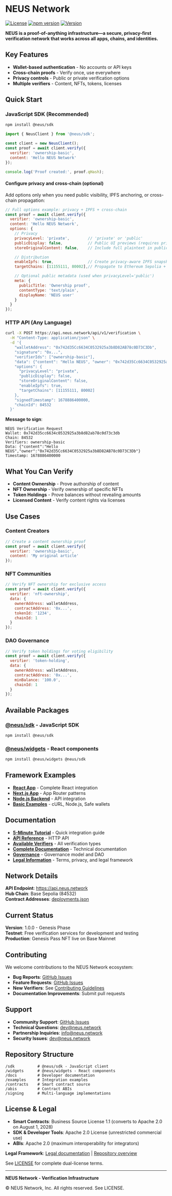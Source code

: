 # NEUS Network

[![License](https://img.shields.io/badge/License-Apache%202.0-blue.svg)](https://opensource.org/licenses/Apache-2.0)
[![npm version](https://badge.fury.io/js/%40neus%2Fsdk.svg)](https://badge.fury.io/js/%40neus%2Fsdk)
[![Version](https://img.shields.io/badge/Version-1.0.0-green.svg)](https://github.com/neus/network/releases/tag/v1.0.0)

**NEUS is a proof-of-anything infrastructure—a secure, privacy-first verification network that works across all apps, chains, and identities.**

## Key Features

- **Wallet-based authentication** - No accounts or API keys
- **Cross-chain proofs** - Verify once, use everywhere  
- **Privacy controls** - Public or private verification options
- **Multiple verifiers** - Content, NFTs, tokens, licenses

## Quick Start

### JavaScript SDK (Recommended)

```bash
npm install @neus/sdk
```

```javascript
import { NeusClient } from '@neus/sdk';

const client = new NeusClient();
const proof = await client.verify({
  verifier: 'ownership-basic',
  content: 'Hello NEUS Network'
});

console.log('Proof created:', proof.qHash);
```

#### Configure privacy and cross-chain (optional)

Add options only when you need public visibility, IPFS anchoring, or cross-chain propagation:

```javascript
// Full options example: privacy + IPFS + cross-chain
const proof = await client.verify({
  verifier: 'ownership-basic',
  content: 'Hello NEUS Network',
  options: {
    // Privacy
    privacyLevel: 'private',        // 'private' or 'public'
    publicDisplay: false,           // Public UI previews (requires privacyLevel='public')
    storeOriginalContent: false,    // Include full plaintext in public snapshot (public only)

    // Distribution
    enableIpfs: true,               // Create privacy-aware IPFS snapshot
    targetChains: [11155111, 80002],// Propagate to Ethereum Sepolia + Polygon Amoy

    // Optional public metadata (used when privacyLevel='public')
    meta: {
      publicTitle: 'Ownership proof',
      contentType: 'text/plain',
      displayName: 'NEUS user'
    }
  }
});
```

### HTTP API (Any Language)

```bash
curl -X POST https://api.neus.network/api/v1/verification \
  -H "Content-Type: application/json" \
  -d '{
    "walletAddress": "0x742d35Cc6634C0532925a3b8D82AB78c0D73C3Db",
    "signature": "0x...",
    "verifierIds": ["ownership-basic"],
    "data": {"content": "Hello NEUS", "owner": "0x742d35Cc6634C0532925a3b8D82AB78c0D73C3Db"},
    "options": {
      "privacyLevel": "private",
      "publicDisplay": false,
      "storeOriginalContent": false,
      "enableIpfs": true,
      "targetChains": [11155111, 80002]
    },
    "signedTimestamp": 1678886400000,
    "chainId": 84532
  }'
```

**Message to sign**:
```
NEUS Verification Request
Wallet: 0x742d35cc6634c0532925a3b8d82ab78c0d73c3db
Chain: 84532
Verifiers: ownership-basic
Data: {"content":"Hello NEUS","owner":"0x742d35Cc6634C0532925a3b8D82AB78c0D73C3Db"}
Timestamp: 1678886400000
```

## What You Can Verify

- **Content Ownership** - Prove authorship of content
- **NFT Ownership** - Verify ownership of specific NFTs  
- **Token Holdings** - Prove balances without revealing amounts
- **Licensed Content** - Verify content rights via licenses

## Use Cases

### Content Creators
```javascript
// Create a content ownership proof
const proof = await client.verify({
  verifier: 'ownership-basic',
  content: 'My original article'
});
```

### NFT Communities  
```javascript
// Verify NFT ownership for exclusive access
const proof = await client.verify({
  verifier: 'nft-ownership',
  data: {
    ownerAddress: walletAddress,
    contractAddress: '0x...',
    tokenId: '1234',
    chainId: 1
  }
});
```

### DAO Governance
```javascript
// Verify token holdings for voting eligibility
const proof = await client.verify({
  verifier: 'token-holding', 
  data: {
    ownerAddress: walletAddress,
    contractAddress: '0x...',
    minBalance: '100.0',
    chainId: 1
  }
});
```

## Available Packages

### [@neus/sdk](./sdk/) - JavaScript SDK
```bash
npm install @neus/sdk
```

### [@neus/widgets](./widgets/) - React components
```bash
npm install @neus/widgets @neus/sdk
```

## Framework Examples

- **[React App](./examples/react-app/)** - Complete React integration
- **[Next.js App](./examples/nextjs-app/)** - App Router patterns
- **[Node.js Backend](./examples/nodejs-backend/)** - API integration
- **[Basic Examples](./examples/)** - cURL, Node.js, Safe wallets

## Documentation

- **[5-Minute Tutorial](./docs/QUICKSTART.md)** - Quick integration guide
- **[API Reference](./docs/api/index.md)** - HTTP API
- **[Available Verifiers](./docs/VERIFIERS.md)** - All verification types
- **[Complete Documentation](./docs/)** - Technical documentation
- **[Governance](./docs/GOVERNANCE.md)** - Governance model and DAO
- **[Legal Information](./docs/LEGAL.md)** - Terms, privacy, and legal framework

## Network Details

**API Endpoint**: https://api.neus.network  
**Hub Chain**: Base Sepolia (84532)  
**Contract Addresses**: [deployments.json](./deployments.json)

## Current Status

**Version**: 1.0.0 - Genesis Phase  
**Testnet**: Free verification services for development and testing  
**Production**: Genesis Pass NFT live on Base Mainnet

## Contributing

We welcome contributions to the NEUS Network ecosystem:

- **Bug Reports**: [GitHub Issues](https://github.com/neus/network/issues)
- **Feature Requests**: [GitHub Issues](https://github.com/neus/network/issues)
- **New Verifiers**: See [Contributing Guidelines](./CONTRIBUTING.md)
- **Documentation Improvements**: Submit pull requests

## Support

- **Community Support**: [GitHub Issues](https://github.com/neus/network/issues)
- **Technical Questions**: dev@neus.network
- **Partnership Inquiries**: info@neus.network
- **Security Issues**: dev@neus.network

## Repository Structure

```
/sdk          # @neus/sdk - JavaScript client
/widgets      # @neus/widgets - React components  
/docs         # Developer documentation
/examples     # Integration examples
/contracts    # Smart contract source
/abis         # Contract ABIs
/signing      # Multi-language implementations
```

## License & Legal

- **Smart Contracts**: Business Source License 1.1 (converts to Apache 2.0 on August 1, 2028)
- **SDK & Developer Tools**: Apache 2.0 License (unrestricted commercial use)
- **ABIs**: Apache 2.0 (maximum interoperability for integrators)

**Legal Framework**: [Legal documentation](https://docs.neus.network/learn/legal/) | [Repository overview](./docs/LEGAL.md)

See [LICENSE](./LICENSE) for complete dual-license terms.

---

**NEUS Network - Verification Infrastructure**

© NEUS Network, Inc. All rights reserved. See LICENSE.
